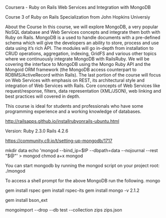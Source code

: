 Coursera - Ruby on Rails Web Services and Integration with MongoDB

Course 3 of Ruby on Rails Specialization from John Hopkins Universiy

About the Course
In this course, we will explore MongoDB, a very popular NoSQL database and Web Services concepts and integrate them both with Ruby on Rails. 
MongoDB is a used to handle documents with a pre-defined schema which will give the developers an ability to store, process and use data 
using it’s rich API. The modules will go in-depth from installation to CRUD operations, aggregation, indexing, GridFS and various other 
topics where we continuously integrate MongoDB with RailsRuby.  We will be covering the interface to MongoDB using the Mongo Ruby API and 
the Mongoid ORM framework (the MongoDB access counterpart to RDBMS/ActiveRecord within Rails).  The last portion of the course will focus on 
Web Services with emphasis on REST, its architectural style and integration of Web Services with Rails.  Core concepts of Web Services like 
request/response, filters, data representation (XML/JSON), web linking and best practices will covered in depth.

This course is ideal for students and professionals who have some programming experience and a working knowledge of databases.

http://railsapps.github.io/installrubyonrails-ubuntu.html

Version:
Ruby 2.3.0
Rails 4.2.6

https://community.c9.io/t/setting-up-mongodb/1717

mkdir data
echo 'mongod --bind_ip=$IP --dbpath=data --nojournal --rest "$@"' > mongod
chmod a+x mongod

You can start mongodb by running the mongod script on your project root:
./mongod

To access a shell prompt for the above MongoDB run the following.
mongo

gem install rspec
gem install rspec-its
gem install mongo -v 2.1.2

gem install bson_ext

mongoimport --drop --db test --collection zips zips.json
